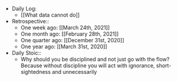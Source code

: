 - Daily Log:
    - [[What data cannot do]]
- Retrospective::
    - One week ago: [[March 24th, 2021]]
    - One month ago: [[February 28th, 2021]]
    - One quarter ago: [[December 31st, 2020]]
    - One year ago: [[March 31st, 2020]]
- Daily Stoic::
    - Why should you be disciplined and not just go with the flow? Because without discipline you will act with ignorance, short-sightedness and unnecessarily
